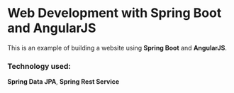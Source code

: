 # Web Development with Spring Boot and AngularJS
This is an example of building a website using <b>Spring Boot</b> and <b>AngularJS</b>.

<h3>Technology used: </h3>
<b>Spring Data JPA</b>,
<b>Spring Rest Service</b>
